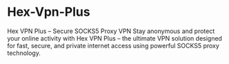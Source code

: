# Hex-Vpn-Plus
Hex VPN Plus – Secure SOCKS5 Proxy VPN  Stay anonymous and protect your online activity with Hex VPN Plus – the ultimate VPN solution designed for fast, secure, and private internet access using powerful SOCKS5 proxy technology.
